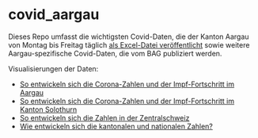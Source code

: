 # covid_aargau
Dieses Repo umfasst die wichtigsten Covid-Daten, die der Kanton Aargau von Montag bis Freitag täglich <a href="https://www.ag.ch/de/themen_1/coronavirus_2/lagebulletins/lagebulletins_1.jsp"> als Excel-Datei veröffentlicht</a> sowie weitere Aargau-spezifische Covid-Daten, die vom BAG publiziert werden.

Visualisierungen der Daten:

- <a href="https://www.aargauerzeitung.ch/ld.2090132">So entwickeln sich die Corona-Zahlen und der Impf-Fortschritt im Aargau</a>
- <a href="https://www.solothurnerzeitung.ch/ld.2082953">So entwickeln sich die Corona-Zahlen und der Impf-Fortschritt im Kanton Solothurn</a>
- <a href="https://www.luzernerzeitung.ch/ld.1268267">So entwickeln sich die Zahlen in der Zentralschweiz</a>
- <a href="http://aargauerzeitung.ch/ld.1205558">Wie entwickeln sich die kantonalen und nationalen Zahlen?</a>
